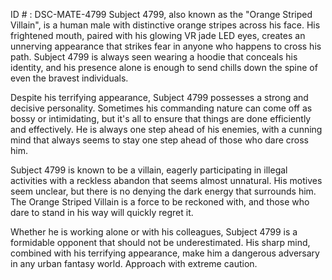 ID # : DSC-MATE-4799
Subject 4799, also known as the "Orange Striped Villain", is a human male with distinctive orange stripes across his face. His frightened mouth, paired with his glowing VR jade LED eyes, creates an unnerving appearance that strikes fear in anyone who happens to cross his path. Subject 4799 is always seen wearing a hoodie that conceals his identity, and his presence alone is enough to send chills down the spine of even the bravest individuals.

Despite his terrifying appearance, Subject 4799 possesses a strong and decisive personality. Sometimes his commanding nature can come off as bossy or intimidating, but it's all to ensure that things are done efficiently and effectively. He is always one step ahead of his enemies, with a cunning mind that always seems to stay one step ahead of those who dare cross him.

Subject 4799 is known to be a villain, eagerly participating in illegal activities with a reckless abandon that seems almost unnatural. His motives seem unclear, but there is no denying the dark energy that surrounds him. The Orange Striped Villain is a force to be reckoned with, and those who dare to stand in his way will quickly regret it.

Whether he is working alone or with his colleagues, Subject 4799 is a formidable opponent that should not be underestimated. His sharp mind, combined with his terrifying appearance, make him a dangerous adversary in any urban fantasy world. Approach with extreme caution.